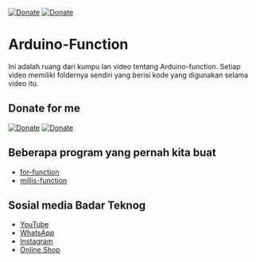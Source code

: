 

[![Donate](https://img.shields.io/badge/Donate-Dana-green.svg)](https://link.dana.id/qr/dh6jn4w)
[![Donate](https://img.shields.io/badge/Donate-PayPal-green.svg)](https://paypal.me/BadarTeknog)

# Arduino-Function 
Ini adalah ruang dari kumpu
lan video tentang Arduino-function. Setiap video memiliki foldernya sendiri yang berisi kode yang digunakan selama video itu.

## Donate for me 

[![Donate](https://img.shields.io/badge/Donate-Dana-green.svg)](https://link.dana.id/qr/dh6jn4w)
[![Donate](https://img.shields.io/badge/Donate-PayPal-green.svg)](https://paypal.me/BadarTeknog)

## Beberapa program yang pernah kita buat
- [for-function](https://github.com/BadarTeknog/Arduino-Function/tree/main/for-function)
- [millis-function](https://github.com/BadarTeknog/Arduino-Function/tree/main/millis-function)
## Sosial media Badar Teknog

- [YouTube](https://youtube.com/badarteknog)
- [WhatsApp](https://chat.whatsapp.com/I6U3KmrqnQfKv9JLi29ZmO)
- [Instagram](https://instagram.com/badarteknog)
- [Online Shop](https://shopee.co.id/badar_teknog)

